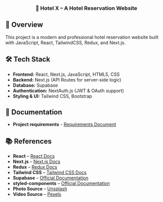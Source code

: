 <h3 align="center">🏨 Hotel X – A Hotel Reservation Website</h3>

## 💬 Overview
This project is a modern and professional hotel reservation website built with JavaScript, React, TailwindCSS, Redux, and Next.js. 

## 🛠 Tech Stack  
- **Frontend:** React, Next.js, JavaScript, HTML5, CSS  
- **Backend:** Next.js (API Routes for server-side logic)  
- **Database:** Supabase  
- **Authentication:** NextAuth.js (JWT & OAuth support)  
- **Styling & UI:** Tailwind CSS, Bootstrap 

## 📄 Documentation  
- **Project requirements** - [Requirements Document](./docs/Requirements.md)

## 📚 References  
- **React** – [React Docs](https://react.dev/)  
- **Next.js** – [Next.js Docs](https://nextjs.org/docs)  
- **Redux** – [Redux Docs](https://redux.js.org/introduction/getting-started)  
- **Tailwind CSS** – [Tailwind CSS Docs](https://tailwindcss.com/docs)  
- **Supabase** – [Official Documentation](https://supabase.com/docs)  
- **styled-components** – [Official Documentation](https://styled-components.com/docs)  
- **Photo Source** – [Unsplash](https://unsplash.com)  
- **Video Source** – [Pexels](https://pexels.com)  
